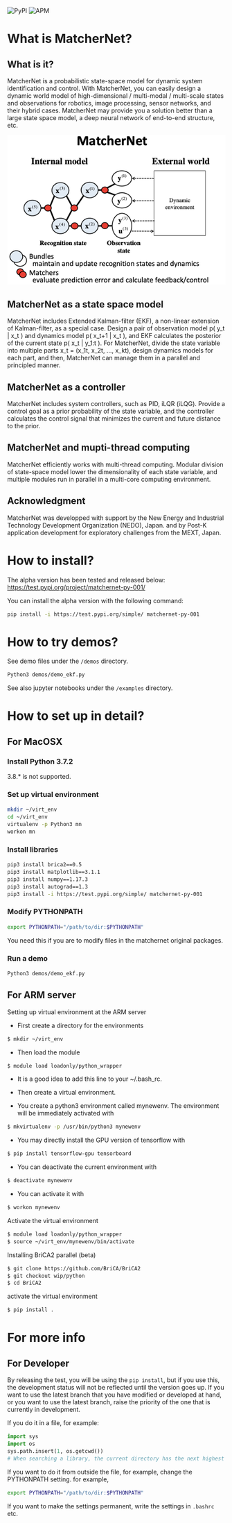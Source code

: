 <img alt="PyPI" src="https://img.shields.io/pypi/v/matchernet"> <img alt="APM" src="https://img.shields.io/apm/l/matchernet">

# What is MatcherNet?

## What is it?
MatcherNet is a probabilistic state-space model for dynamic system identification and control. With MatcherNet, you can easily design a dynamic world model of high-dimensional / multi-modal / multi-scale states and observations for robotics, image processing, sensor networks, and their hybrid cases. MatcherNet may provide you a solution better than a large state space model, a deep neural network of end-to-end structure, etc.

<img alt="MatcherNet" src="MatcherNet.png"> 
                                                                                                  
## MatcherNet as a state space model
MatcherNet includes Extended Kalman-filter (EKF), a non-linear extension of Kalman-filter, as a special case. Design a pair of observation model p( y_t | x_t ) and dynamics model p( x_t+1 | x_t ), and EKF calculates the posterior of the current state p( x_t | y_1:t ). For MatcherNet, divide the state variable into multiple parts x_t = (x_1t, x_2t, ..., x_kt), design dynamics models for each part, and then, MatcherNet can manage them in a parallel and principled manner.

## MatcherNet as a controller
MatcherNet includes system controllers, such as PID, iLQR (iLQG). Provide a control goal as a prior probability of the state variable, and the controller calculates the control signal that minimizes the current and future distance to the prior. 

## MatcherNet and mupti-thread computing
MatcherNet efficiently works with multi-thread computing. Modular division of state-space model lower the dimensionality of each state variable, and multiple modules run in parallel in a multi-core computing environment. 

## Acknowledgment
MatcherNet was developped with support by the New Energy and Industrial Technology Development Organization (NEDO), Japan.
and by Post-K application development for exploratory challenges from the MEXT, Japan.

# How to install?
The alpha version has been tested and released below:
https://test.pypi.org/project/matchernet-py-001/

You can install the alpha version with the following command:
```bash
pip install -i https://test.pypi.org/simple/ matchernet-py-001
```

# How to try demos?
See demo files under the `/demos` directory.
```bash
Python3 demos/demo_ekf.py
```

See also jupyter notebooks under the `/examples` directory.

# How to set up in detail?
## For MacOSX
### Install Python 3.7.2
3.8.* is not supported.
### Set up virtual environment
```bash
mkdir ~/virt_env
cd ~/virt_env
virtualenv -p Python3 mn
workon mn
```
### Install libraries
```bash
pip3 install brica2==0.5
pip3 install matplotlib==3.1.1
pip3 install numpy==1.17.3 
pip3 install autograd==1.3
pip3 install -i https://test.pypi.org/simple/ matchernet-py-001
```
### Modify PYTHONPATH
```bash
export PYTHONPATH="/path/to/dir:$PYTHONPATH"
```
You need this if you are to modify files in the matchernet original packages.

### Run a demo
```bash
Python3 demos/demo_ekf.py
```

## For ARM server
Setting up virtual environment at the ARM server

- First create a directory for the environments
```bash
$ mkdir ~/virt_env
```

- Then load the module

```bash
$ module load loadonly/python_wrapper
```

- It is a good idea to add this line to your ~/.bash_rc.

- Then create a virtual environment. 
- You create a python3 environment called mynewenv. The environment will be immediately activated with

```bash
$ mkvirtualenv -p /usr/bin/python3 mynewenv
```

- You may directly install the GPU version of tensorflow with

```bash
$ pip install tensorflow-gpu tensorboard
```

- You can deactivate the current environment with

```bash
$ deactivate mynewenv
```

- You can activate it with

```bash
$ workon mynewenv
```

Activate the virtual environment

```bash
$ module load loadonly/python_wrapper
$ source ~/virt_env/mynewenv/bin/activate
```

Installing BriCA2 parallel (beta)

```bash
$ git clone https://github.com/BriCA/BriCA2
$ git checkout wip/python
$ cd BriCA2
```

activate the virtual environment

```bash
$ pip install .
```

# For more info

## For Developer

By releasing the test, you will be using the `pip install`, but if you use this, the development status will not be reflected until the version goes up.
If you want to use the latest branch that you have modified or developed at hand, or you want to use the latest branch, raise the priority of the one that is currently in development.

If you do it in a file, for example:

```python
import sys
import os
sys.path.insert(1, os.getcwd())
# When searching a library, the current directory has the next highest priority after the executable file path
```

If you want to do it from outside the file, for example, change the PYTHONPATH setting. for example,
```bash
export PYTHONPATH="/path/to/dir:$PYTHONPATH"
```
If you want to make the settings permanent, write the settings in `.bashrc` etc.

